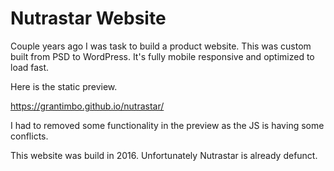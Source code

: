 # Nutrastar Website

Couple years ago I was task to build a product website. This was custom built from PSD to WordPress. It's fully mobile responsive and optimized to load fast.

Here is the static preview.

https://grantimbo.github.io/nutrastar/

I had to removed some functionality in the preview as the JS is having some conflicts.

This website was build in 2016. Unfortunately Nutrastar is already defunct.
